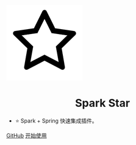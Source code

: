 ![logo](assets/images/logo.png)

<h1 align="center" style="font-weight: bold">
    Spark Star
</h1>

- ⭐ Spark + Spring 快速集成插件。

<div class="buttons">
  <a href="https://github.com/ispong/spark-star/" target="_blank"><span>GitHub</span></a>
  <a href="#/README"><span>开始使用</span></a>
</div>

